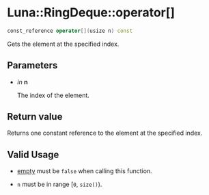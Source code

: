 # Luna::RingDeque::operator[]

```c++
const_reference operator[](usize n) const
```

Gets the element at the specified index. 



## Parameters
* *in* **n**

    The index of the element. 

## Return value
Returns one constant reference to the element at the specified index. 

## Valid Usage
* [empty](class_luna_1_1_ring_deque_1a644718bb2fb240de962dc3c9a1fdf0dc.md) must be `false` when calling this function.

* `n` must be in range [`0`, `size()`). 

